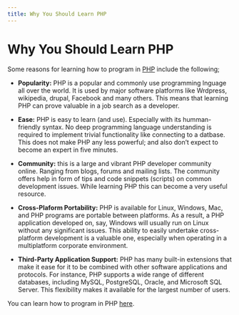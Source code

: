 ```yaml
---
title: Why You Should Learn PHP
---
```


# Why You Should Learn PHP


Some reasons for learning how to program in [PHP](https://en.wikipedia.org/wiki/PHP) include the following;

* <span class="texhtml"><strong>Popularity:</strong></span> PHP is a popular and commonly use programming lnguage all over the world. It is used by major software platforms like Wrdpress, wikipedia, drupal, Facebook and many others. This means that learning PHP can prove valuable in a job search as a developer.

* <span class="texhtml"><strong>Ease:</strong></span> PHP is easy to learn (and use). Especially with its humman-friendly syntax. No deep programming language understanding is required to implement trivial functionality like connecting to a datbase. This does not make PHP any less powerful; and also don’t expect to become an expert in five minutes.

* <span class="texhtml"><strong>Community:</strong></span> this is a large and vibrant PHP developer community  online. Ranging from blogs, forums and mailing lists. The community offers help in form of tips and code snippets (scripts) on common development issues. While learning PHP this can become a very useful resource.

* <span class="texhtml"><strong>Cross-Plaform Portability:</strong></span> PHP is available for Linux, Windows, Mac, and PHP programs are portable between platforms. As a result, a PHP application developed on, say, Windows will usually run on Linux without any significant issues. This ability to easily undertake cross-platform development is a valuable one, especially when operating in a multiplatform corporate environment.

* <span class="texhtml"><strong>Third-Party Application Support:</strong></span> PHP has many built-in extensions that make it ease for it to be combined with other software applications and protocols. For instance, PHP supports a wide range of different databases, including MySQL, PostgreSQL, Oracle, and Microsoft SQL Server. This flexibility makes it available for the largest number of users.

You can learn how to program in PHP [here](https://www.sololearn.com/Course/PHP/).
